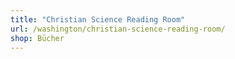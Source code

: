 ```yaml
---
title: "Christian Science Reading Room"
url: /washington/christian-science-reading-room/
shop: Bücher
---
```

